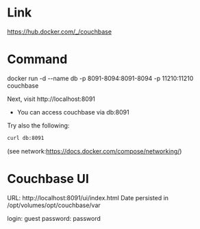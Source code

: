 # Link
https://hub.docker.com/_/couchbase

# Command

docker run -d --name db -p 8091-8094:8091-8094 -p 11210:11210 couchbase

Next, visit http://localhost:8091

- You can access couchbase via  db:8091 

Try also the following:
```bash
curl db:8091
```
(see network:https://docs.docker.com/compose/networking/)

# Couchbase UI
URL: http://localhost:8091/ui/index.html
Date persisted in /opt/volumes/opt/couchbase/var

login: guest
password: password